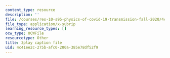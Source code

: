 ```yaml
---
content_type: resource
description: ''
file: /courses/res-10-s95-physics-of-covid-19-transmission-fall-2020/4c41ee2c275bafc0200a385e78df52f9_fdbeCmYRVzA.srt
file_type: application/x-subrip
learning_resource_types: []
ocw_type: OCWFile
resourcetype: Other
title: 3play caption file
uid: 4c41ee2c-275b-afc0-200a-385e78df52f9
---
```

